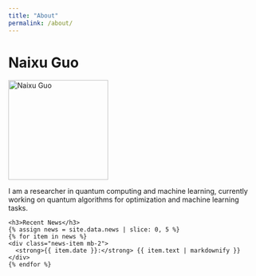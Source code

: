 ```yaml
---
title: "About"
permalink: /about/
---
```


# Naixu Guo

<div class="row">
  <div class="col-sm-4">
    <img src="{{ site.baseurl }}/photo.jpg" alt="Naixu Guo" class="img-fluid rounded" style="width: 200px; height: 200px;">
  </div>
  <div class="col-sm-8">
    <p class="lead">I am a researcher in quantum computing and machine learning, currently working on quantum algorithms for optimization and machine learning tasks.</p>
    
    <h3>Recent News</h3>
    {% assign news = site.data.news | slice: 0, 5 %}
    {% for item in news %}
    <div class="news-item mb-2">
      <strong>{{ item.date }}:</strong> {{ item.text | markdownify }}
    </div>
    {% endfor %}
  </div>
</div>

